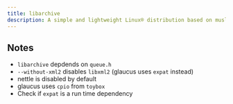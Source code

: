 ```yaml
---
title: libarchive
description: A simple and lightweight Linux® distribution based on musl libc and toybox
---
```


## Notes
- `libarchive` depdends on `queue.h`
- `--without-xml2` disables `libxml2` (glaucus uses `expat` instead)
- nettle is disabled by default
- glaucus uses `cpio` from `toybox`
- Check if `expat` is a run time dependency
